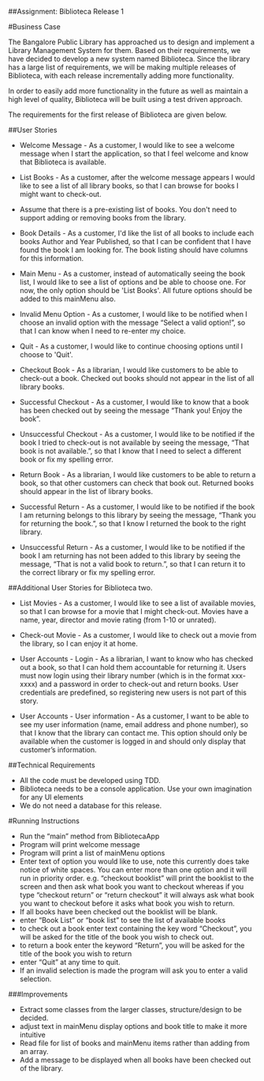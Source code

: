 ##Assignment: Biblioteca Release 1

#Business Case

The Bangalore Public Library has approached us to design and implement a Library Management System for them. Based on their requirements, we have decided to develop a new system named Biblioteca. Since the library has a large list of requirements, we will be making multiple releases of Biblioteca, with each release incrementally adding more functionality. 

In order to easily add more functionality in the future as well as maintain a high level of quality, Biblioteca will be built using a test driven approach.

The requirements for the first release of Biblioteca are given below.

##User Stories

+ Welcome Message  - As a customer, I would like to see a welcome message when I start the application, so that I feel welcome and know that Biblioteca is available.

+ List Books - As a customer, after the welcome message appears I would like to see a list of all library books, so that I can browse for books I might want to check-out. 

+ Assume that there is a pre-existing list of books. You don't need to support adding or removing books from the library.

+ Book Details - As a customer, I'd like the list of all books to include each books Author and Year Published, so that I can be confident that I have found the book I am looking for. The book listing should have columns for this information.

+ Main Menu  - As a customer, instead of automatically seeing the book list, I would like to see a list of options and be able to choose one. For now, the only option should be 'List Books'. All future options should be added to this mainMenu also.

+ Invalid Menu Option - As a customer, I would like to be notified when I choose an invalid option with the message “Select a valid option!”, so that I can know when I need to re-enter my choice.

+ Quit - As a customer, I would like to continue choosing options until I choose to 'Quit'.

+ Checkout Book - As a librarian, I would like customers to be able to check-out a book. Checked out books should not appear in the list of all library books.

+ Successful Checkout - As a customer, I would like to know that a book has been checked out by seeing the message “Thank you! Enjoy the book”.

+ Unsuccessful Checkout - As a customer, I would like to be notified if the book I tried to check-out is not available by seeing the message, “That book is not available.”, so that I know that I need to select a different book or fix my spelling error.

+ Return Book - As a librarian, I would like customers to be able to return a book, so that other customers can check that book out. Returned books should appear in the list of library books.

+ Successful Return - As a customer, I would like to be notified if the book I am returning belongs to this library by seeing the message, “Thank you for returning the book.”, so that I know I returned the book to the right library.

+ Unsuccessful Return - As a customer, I would like to be notified if the book I am returning has not been added to this library by seeing the message, “That is not a valid book to return.”, so that I can return it to the correct library or fix my spelling error.

##Additional User Stories for Biblioteca two.

+ List Movies - As a customer, I would like to see a list of available movies, so that I can browse for a movie that I might check-out. Movies have a name, year, director and movie rating (from 1-10 or unrated).

+ Check-out Movie - As a customer, I would like to check out a movie from the library, so I can enjoy it at home.

+ User Accounts - Login - As a librarian, I want to know who has checked out a book, so that I can hold them accountable for returning it. Users must now login using their library number (which is in the format xxx-xxxx) and a password in order to check-out and return books. User credentials are predefined, so registering new users is not part of this story.

+ User Accounts - User information - As a customer, I want to be able to see my user information (name, email address and phone number), so that I know that the library can contact me. This option should only be available when the customer is logged in and should only display that customer’s information.

##Technical Requirements

+ All the code must be developed using TDD.
+ Biblioteca needs to be a console application. Use your own imagination for any UI elements
+ We do not need a database for this release.

#Running Instructions

+ Run the “main” method from BibliotecaApp
+ Program will print welcome message
+ Program will print a list of mainMenu options
+ Enter text of option you would like to use, note this currently does take notice of white spaces. You can enter more than one option and it will run in priority order. e.g. “checkout booklist” will print the booklist to the screen and then ask what book you want to checkout whereas if you type “checkout return” or “return checkout” it will always ask what book you want to checkout before it asks what book you wish to return. 
+ If all books have been checked out the booklist will be blank.
+ enter “Book List” or “book list” to see the list of available books
+ to check out a book enter text containing the key word “Checkout”, you will be asked for the title of the book you wish to check out.
+ to return a book enter the keyword “Return”, you will be asked for the title of the book you wish to return
+ enter “Quit” at any time to quit.
+ If an invalid selection is made the program will ask you to enter a valid selection. 

###Improvements

+ Extract some classes from the larger classes, structure/design to be decided.
+ adjust text in mainMenu display options and book title to make it more intuitive
+ Read file for list of books and mainMenu items rather than adding from an array.
+ Add a message to be displayed when all books have been checked out of the library.
